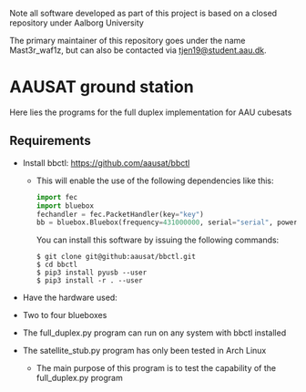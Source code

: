 Note all software developed as part of this project is based on a closed repository under Aalborg University

The primary maintainer of this repository goes under the name Mast3r_waf1z, but can also be contacted via tjen19@student.aau.dk.
# AAUSAT ground station
Here lies the programs for the full duplex implementation for AAU cubesats
## Requirements
- Install bbctl: https://github.com/aausat/bbctl
    
    - This will enable the use of the following dependencies like this:
      ```python
      import fec
      import bluebox
      fechandler = fec.PacketHandler(key="key")
      bb = bluebox.Bluebox(frequency=431000000, serial="serial", power=0)
      ```
      You can install this software by issuing the following commands:
      ```console
      $ git clone git@github:aausat/bbctl.git
      $ cd bbctl
      $ pip3 install pyusb --user
      $ pip3 install -r . --user
      ```
- Have the hardware used:
- Two to four blueboxes
- The full_duplex.py program can run on any system with bbctl installed
- The satellite_stub.py program has only been tested in Arch Linux
    -   The main purpose of this program is to test the capability of the full_duplex.py program
